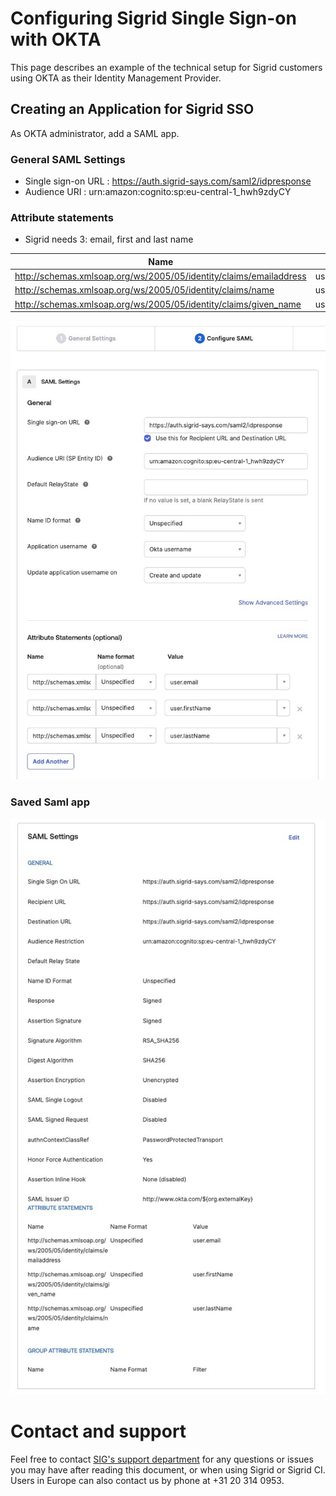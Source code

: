 Configuring Sigrid Single Sign-on with OKTA
===============================================

This page describes an example of the technical setup for Sigrid customers using OKTA as their Identity Management Provider.

## Creating an Application for Sigrid SSO
As OKTA administrator, add a SAML app.

### General SAML Settings

- Single sign-on URL : https://auth.sigrid-says.com/saml2/idpresponse
- Audience URI : urn:amazon:cognito:sp:eu-central-1_hwh9zdyCY

### Attribute statements

- Sigrid needs 3: email, first and last name

| Name | Value |
| ----------- | ----------|
| http://schemas.xmlsoap.org/ws/2005/05/identity/claims/emailaddress  | user.email  |
| http://schemas.xmlsoap.org/ws/2005/05/identity/claims/name   | user.lastName  |
| http://schemas.xmlsoap.org/ws/2005/05/identity/claims/given_name   | user.firstName  |




<img src="../images/okta-attribute-statements.png" width="800" /><br />

### Saved Saml app

<img src="../images/okta-saml-settings.png" width="800" /><br />


# Contact and support
Feel free to contact [SIG's support department](mailto:support@softwareimprovementgroup.com) for any questions or issues you may have after reading this document, or when using Sigrid or Sigrid CI. Users in Europe can also contact us by phone at +31 20 314 0953.
